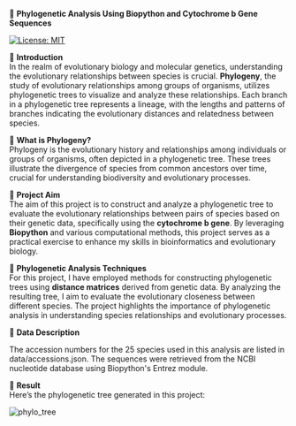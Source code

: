 🧬 **Phylogenetic Analysis Using Biopython and Cytochrome b Gene Sequences**

[![License: MIT](https://img.shields.io/badge/License-MIT-yellow.svg)](LICENSE)

📘 **Introduction**  
In the realm of evolutionary biology and molecular genetics, understanding the evolutionary relationships between species is crucial. **Phylogeny**, the study of evolutionary relationships among groups of organisms, utilizes phylogenetic trees to visualize and analyze these relationships. Each branch in a phylogenetic tree represents a lineage, with the lengths and patterns of branches indicating the evolutionary distances and relatedness between species.

🌳 **What is Phylogeny?**  
Phylogeny is the evolutionary history and relationships among individuals or groups of organisms, often depicted in a phylogenetic tree. These trees illustrate the divergence of species from common ancestors over time, crucial for understanding biodiversity and evolutionary processes.

🎯 **Project Aim**  
The aim of this project is to construct and analyze a phylogenetic tree to evaluate the evolutionary relationships between pairs of species based on their genetic data, specifically using the **cytochrome b gene**. By leveraging **Biopython** and various computational methods, this project serves as a practical exercise to enhance my skills in bioinformatics and evolutionary biology.

🔬 **Phylogenetic Analysis Techniques**  
For this project, I have employed methods for constructing phylogenetic trees using **distance matrices** derived from genetic data. By analyzing the resulting tree, I aim to evaluate the evolutionary closeness between different species. The project highlights the importance of phylogenetic analysis in understanding species relationships and evolutionary processes.

📂 **Data Description**

The accession numbers for the 25 species used in this analysis are listed in data/accessions.json. The sequences were retrieved from the NCBI nucleotide database using Biopython's Entrez module.

🌳 **Result**  
Here’s the phylogenetic tree generated in this project:

![phylo_tree](https://github.com/user-attachments/assets/7fac8e36-e122-4f8b-a585-52ce3bf05981)

